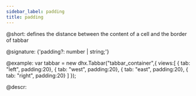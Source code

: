 ```yaml
---
sidebar_label: padding
title: padding
---          
```


@short: defines the distance between the content of a cell and the border of tabbar

@signature: {'padding?: number | string;'}

@example:
var tabbar = new dhx.Tabbar("tabbar_container",{
	views:[ 
    	{ tab: "left", padding:20},
    	{ tab: "west", padding:20},
    	{ tab: "east", padding:20},
    	{ tab: "right", padding:20}
	]
});

@descr:
